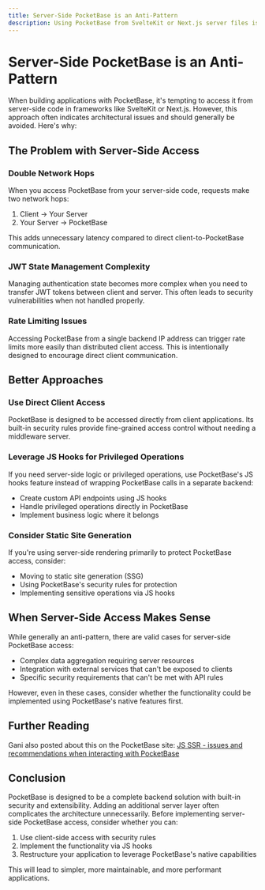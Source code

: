 ```yaml
---
title: Server-Side PocketBase is an Anti-Pattern
description: Using PocketBase from SvelteKit or Next.js server files is generally an antipattern.
---
```


# Server-Side PocketBase is an Anti-Pattern

When building applications with PocketBase, it's tempting to access it from server-side code in frameworks like SvelteKit or Next.js. However, this approach often indicates architectural issues and should generally be avoided. Here's why:

## The Problem with Server-Side Access

### Double Network Hops

When you access PocketBase from your server-side code, requests make two network hops:

1. Client -> Your Server
2. Your Server -> PocketBase

This adds unnecessary latency compared to direct client-to-PocketBase communication.

### JWT State Management Complexity

Managing authentication state becomes more complex when you need to transfer JWT tokens between client and server. This often leads to security vulnerabilities when not handled properly.

### Rate Limiting Issues

Accessing PocketBase from a single backend IP address can trigger rate limits more easily than distributed client access. This is intentionally designed to encourage direct client communication.

## Better Approaches

### Use Direct Client Access

PocketBase is designed to be accessed directly from client applications. Its built-in security rules provide fine-grained access control without needing a middleware server.

### Leverage JS Hooks for Privileged Operations

If you need server-side logic or privileged operations, use PocketBase's JS hooks feature instead of wrapping PocketBase calls in a separate backend:

- Create custom API endpoints using JS hooks
- Handle privileged operations directly in PocketBase
- Implement business logic where it belongs

### Consider Static Site Generation

If you're using server-side rendering primarily to protect PocketBase access, consider:

- Moving to static site generation (SSG)
- Using PocketBase's security rules for protection
- Implementing sensitive operations via JS hooks

## When Server-Side Access Makes Sense

While generally an anti-pattern, there are valid cases for server-side PocketBase access:

- Complex data aggregation requiring server resources
- Integration with external services that can't be exposed to clients
- Specific security requirements that can't be met with API rules

However, even in these cases, consider whether the functionality could be implemented using PocketBase's native features first.

## Further Reading

Gani also posted about this on the PocketBase site: [JS SSR - issues and recommendations when interacting with PocketBase](https://github.com/pocketbase/pocketbase/discussions/5313)

## Conclusion

PocketBase is designed to be a complete backend solution with built-in security and extensibility. Adding an additional server layer often complicates the architecture unnecessarily. Before implementing server-side PocketBase access, consider whether you can:

1. Use client-side access with security rules
2. Implement the functionality via JS hooks
3. Restructure your application to leverage PocketBase's native capabilities

This will lead to simpler, more maintainable, and more performant applications.
